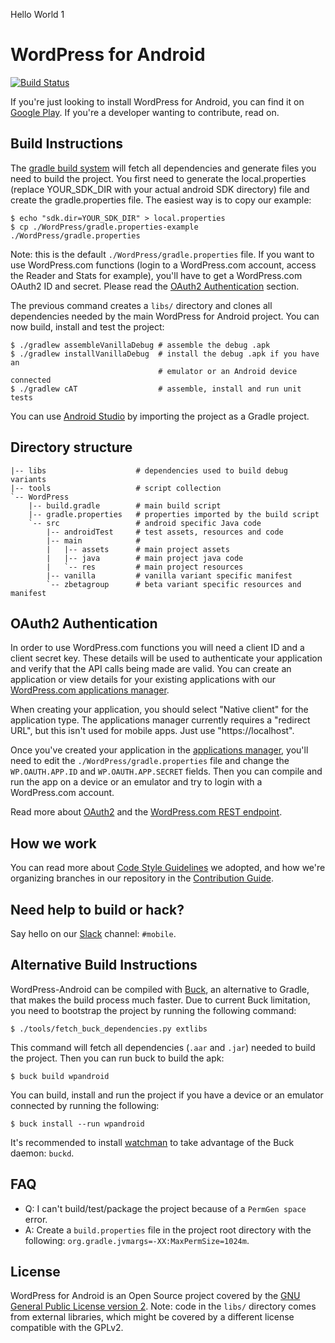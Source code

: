 Hello World 1
# WordPress for Android #

[![Build Status](https://travis-ci.org/wordpress-mobile/WordPress-Android.svg?branch=develop)](https://travis-ci.org/wordpress-mobile/WordPress-Android)

If you're just looking to install WordPress for Android, you can find
it on [Google Play][1]. If you're a developer wanting to contribute,
read on.

## Build Instructions ##

The [gradle build system][2] will fetch all dependencies and generate
files you need to build the project. You first need to generate the
local.properties (replace YOUR_SDK_DIR with your actual android SDK directory)
file and create the gradle.properties file. The easiest way is to copy
our example:

    $ echo "sdk.dir=YOUR_SDK_DIR" > local.properties
    $ cp ./WordPress/gradle.properties-example ./WordPress/gradle.properties

Note: this is the default `./WordPress/gradle.properties` file. If you
want to use WordPress.com functions (login to a WordPress.com account,
access the Reader and Stats for example), you'll have to get a WordPress.com
OAuth2 ID and secret. Please read the
[OAuth2 Authentication](#oauth2-authentication) section.

The previous command creates a `libs/` directory and clones all dependencies needed
by the main WordPress for Android project. You can now build, install and
test the project:

    $ ./gradlew assembleVanillaDebug # assemble the debug .apk
    $ ./gradlew installVanillaDebug  # install the debug .apk if you have an
                                     # emulator or an Android device connected
    $ ./gradlew cAT                  # assemble, install and run unit tests

You can use [Android Studio][3] by importing the project as a Gradle project.

## Directory structure ##

    |-- libs                    # dependencies used to build debug variants
    |-- tools                   # script collection
    `-- WordPress
        |-- build.gradle        # main build script
        |-- gradle.properties   # properties imported by the build script
        `-- src                 # android specific Java code
            |-- androidTest     # test assets, resources and code
            |-- main            #
            |   |-- assets      # main project assets
            |   |-- java        # main project java code
            |   `-- res         # main project resources
            |-- vanilla         # vanilla variant specific manifest
            `-- zbetagroup      # beta variant specific resources and manifest

## OAuth2 Authentication ##

In order to use WordPress.com functions you will need a client ID and
a client secret key. These details will be used to authenticate your
application and verify that the API calls being made are valid. You can
create an application or view details for your existing applications with
our [WordPress.com applications manager][5].

When creating your application, you should select "Native client" for the
application type. The applications manager currently requires a "redirect URL",
but this isn't used for mobile apps. Just use "https://localhost".

Once you've created your application in the [applications manager][5], you'll
need to edit the `./WordPress/gradle.properties` file and change the
`WP.OAUTH.APP.ID` and `WP.OAUTH.APP.SECRET` fields. Then you can compile and
run the app on a device or an emulator and try to login with a WordPress.com
account.

Read more about [OAuth2][6] and the [WordPress.com REST endpoint][7].

## How we work ##

You can read more about [Code Style Guidelines](CODESTYLE.md) we adopted, and
how we're organizing branches in our repository in the
[Contribution Guide](CONTRIBUTING.md).

## Need help to build or hack? ##

Say hello on our [Slack][4] channel: `#mobile`.

## Alternative Build Instructions ##

WordPress-Android can be compiled with [Buck][8], an alternative to Gradle,
that makes the build process much faster. Due to current Buck limitation, you
need to bootstrap the project by running the following command:

    $ ./tools/fetch_buck_dependencies.py extlibs

This command will fetch all dependencies (`.aar` and `.jar`) needed to build
the project. Then you can run buck to build the apk:

    $ buck build wpandroid

You can build, install and run the project if you have a device or an emulator
connected by running the following:

    $ buck install --run wpandroid

It's recommended to install [watchman][9] to take advantage of the Buck
daemon: `buckd`.

## FAQ ##

* Q: I can't build/test/package the project because of a `PermGen space` error.
* A: Create a `build.properties` file in the project root directory with the following: `org.gradle.jvmargs=-XX:MaxPermSize=1024m`.

## License ##

WordPress for Android is an Open Source project covered by the
[GNU General Public License version 2](LICENSE.md). Note: code
in the `libs/` directory comes from external libraries, which might
be covered by a different license compatible with the GPLv2.

[1]: https://play.google.com/store/apps/details?id=org.wordpress.android
[2]: http://tools.android.com/tech-docs/new-build-system/user-guide
[3]: http://developer.android.com/sdk/installing/studio.html
[4]: https://make.wordpress.org/chat/
[5]: https://developer.wordpress.com/apps/
[6]: https://developer.wordpress.com/docs/oauth2/
[7]: https://developer.wordpress.com/docs/api/
[8]: https://facebook.github.io/buck
[9]: https://facebook.github.io/watchman/docs/install.html
